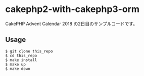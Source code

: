 # cakephp2-with-cakephp3-orm

CakePHP Advent Calendar 2018 の2日目のサンプルコードです。

## Usage

```
$ git clone this_repo
$ cd this_repo
$ make install
$ make up
$ make down
```
